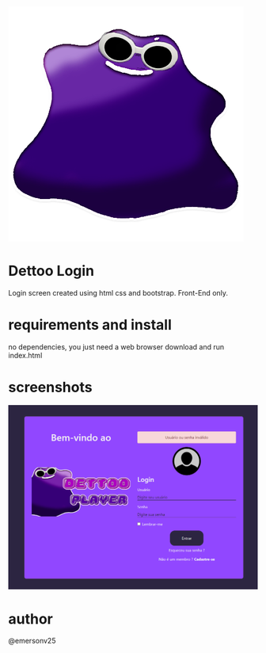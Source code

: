 
![alt text](https://github.com/emersonv25/Dettoo-Login/blob/main/images/Logo.png?raw=true)
# Dettoo Login
Login screen created using html css and bootstrap.
Front-End only.


# requirements and install
no dependencies, you just need a web browser
download and run index.html

# screenshots
![alt text](https://github.com/emersonv25/Dettoo-Login/blob/main/images/ss.png?raw=true)

# author
@emersonv25

